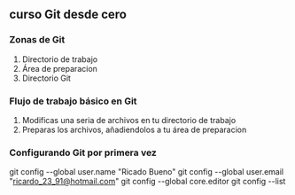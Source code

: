## curso Git desde cero

### Zonas de Git
1. Directorio de trabajo
2. Área de preparacion
3. Directorio Git

### Flujo de trabajo básico en Git
1. Modificas una seria de archivos en tu directorio de trabajo
2. Preparas los archivos, añadiendolos a tu área de preparacion


### Configurando Git por primera vez

git config --global user.name "Ricado Bueno"
git config --global user.email "ricardo_23_91@hotmail.com"
git config --global core.editor 
git config --list